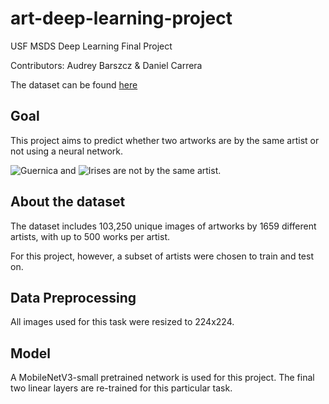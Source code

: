 # art-deep-learning-project
USF MSDS Deep Learning Final Project

Contributors: Audrey Barszcz & Daniel Carrera

The dataset can be found [here](https://www.kaggle.com/c/painter-by-numbers/data)

## Goal
This project aims to predict whether two artworks are by the same artist or not using a neural network.

![Guernica](https://upload.wikimedia.org/wikipedia/commons/0/0b/GUERNICA.jpg)
and
![Irises](https://upload.wikimedia.org/wikipedia/commons/thumb/3/3e/Irises-Vincent_van_Gogh.jpg/1200px-Irises-Vincent_van_Gogh.jpg)
are not by the same artist.

## About the dataset
The dataset includes 103,250 unique images of artworks by 1659 different artists, with up to 500 works per artist.

For this project, however, a subset of artists were chosen to train and test on.

## Data Preprocessing
All images used for this task were resized to 224x224.

## Model
A MobileNetV3-small pretrained network is used for this project. The final two linear layers are re-trained for this particular task.
